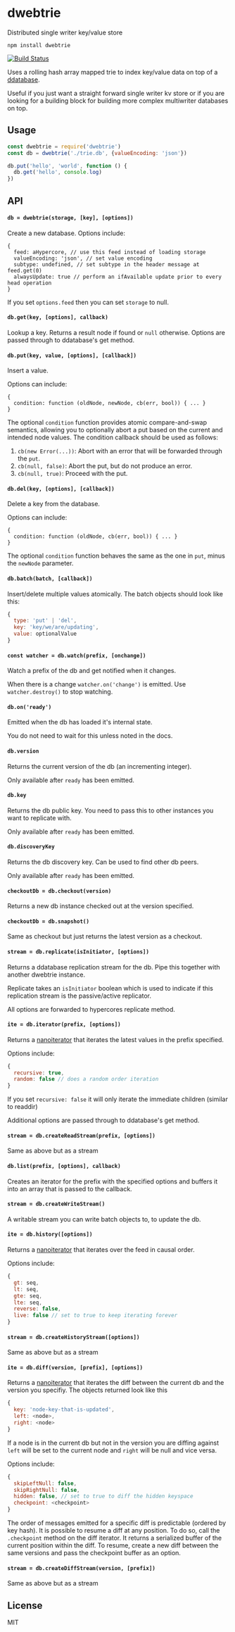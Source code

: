 # dwebtrie

Distributed single writer key/value store

```
npm install dwebtrie
```

[![Build Status](https://travis-ci.org/mafintosh/dwebtrie.svg?branch=master)](https://travis-ci.org/mafintosh/dwebtrie)

Uses a rolling hash array mapped trie to index key/value data on top of a [ddatabase](https://github.com/distributedweb/ddatabase).

Useful if you just want a straight forward single writer kv store or if you are looking for a building block for building more complex multiwriter databases on top.

## Usage

```js
const dwebtrie = require('dwebtrie')
const db = dwebtrie('./trie.db', {valueEncoding: 'json'})

db.put('hello', 'world', function () {
  db.get('hello', console.log)
})
```

## API

#### `db = dwebtrie(storage, [key], [options])`

Create a new database. Options include:

```
{
  feed: aHypercore, // use this feed instead of loading storage
  valueEncoding: 'json', // set value encoding
  subtype: undefined, // set subtype in the header message at feed.get(0) 
  alwaysUpdate: true // perform an ifAvailable update prior to every head operation
}
```

If you set `options.feed` then you can set `storage` to null.

#### `db.get(key, [options], callback)`

Lookup a key. Returns a result node if found or `null` otherwise.
Options are passed through to ddatabase's get method.

#### `db.put(key, value, [options], [callback])`

Insert a value.

Options can include:
```
{
  condition: function (oldNode, newNode, cb(err, bool)) { ... } 
}
```
The optional `condition` function provides atomic compare-and-swap semantics, allowing you to optionally abort a put based on the current and intended node values.
The condition callback should be used as follows:
1. `cb(new Error(...))`: Abort with an error that will be forwarded through the `put`.
2. `cb(null, false)`: Abort the put, but do not produce an error.
3. `cb(null, true)`: Proceed with the put.

#### `db.del(key, [options], [callback])`

Delete a key from the database.

Options can include:
```
{
  condition: function (oldNode, cb(err, bool)) { ... }
}
```
The optional `condition` function behaves the same as the one in `put`, minus the `newNode` parameter.

#### `db.batch(batch, [callback])`

Insert/delete multiple values atomically.
The batch objects should look like this:

```js
{
  type: 'put' | 'del',
  key: 'key/we/are/updating',
  value: optionalValue
}
```

#### `const watcher = db.watch(prefix, [onchange])`

Watch a prefix of the db and get notified when it changes.

When there is a change `watcher.on('change')` is emitted.
Use `watcher.destroy()` to stop watching.

#### `db.on('ready')`

Emitted when the db has loaded it's internal state.

You do not need to wait for this unless noted in the docs.

#### `db.version`

Returns the current version of the db (an incrementing integer).

Only available after `ready` has been emitted.

#### `db.key`

Returns the db public key. You need to pass this to other instances
you want to replicate with.

Only available after `ready` has been emitted.

#### `db.discoveryKey`

Returns the db discovery key. Can be used to find other db peers.

Only available after `ready` has been emitted.

#### `checkoutDb = db.checkout(version)`

Returns a new db instance checked out at the version specified.

#### `checkoutDb = db.snapshot()`

Same as checkout but just returns the latest version as a checkout.

#### `stream = db.replicate(isInitiator, [options])`

Returns a ddatabase replication stream for the db. Pipe this together with another dwebtrie instance.

Replicate takes an `isInitiator` boolean which is used to indicate if this replication stream is the passive/active replicator.

All options are forwarded to hypercores replicate method.

#### `ite = db.iterator(prefix, [options])`

Returns a [nanoiterator](https://github.com/distributedweb/nanoiterator) that iterates
the latest values in the prefix specified.

Options include:

```js
{
  recursive: true,
  random: false // does a random order iteration
}
```

If you set `recursive: false` it will only iterate the immediate children (similar to readdir)

Additional options are passed through to ddatabase's get method.

#### `stream = db.createReadStream(prefix, [options])`

Same as above but as a stream

#### `db.list(prefix, [options], callback)`

Creates an iterator for the prefix with the specified options and buffers it into an array that is passed to the callback.

#### `stream = db.createWriteStream()`

A writable stream you can write batch objects to, to update the db.

#### `ite = db.history([options])`

Returns a [nanoiterator](https://github.com/distributedweb/nanoiterator) that iterates over the feed in causal order.

Options include:

```js
{
  gt: seq,
  lt: seq,
  gte: seq,
  lte: seq,
  reverse: false,
  live: false // set to true to keep iterating forever
}
```

#### `stream = db.createHistoryStream([options])`

Same as above but as a stream

#### `ite = db.diff(version, [prefix], [options])`

Returns a [nanoiterator](https://github.com/distributedweb/nanoiterator) that iterates the diff between the current db and the version you specifiy. The objects returned look like this

```js
{
  key: 'node-key-that-is-updated',
  left: <node>,
  right: <node>
}
```

If a node is in the current db but not in the version you are diffing against
`left` will be set to the current node and `right` will be null and vice versa.

Options include:

```js
{
  skipLeftNull: false,
  skipRightNull: false,
  hidden: false, // set to true to diff the hidden keyspace
  checkpoint: <checkpoint>
}
```

The order of messages emitted for a specific diff is predictable (ordered by key hash). It is possible to resume a diff at any position. To do so, call the `.checkpoint` method on the diff iterator. It returns a serialized buffer of the current position within the diff. To resume, create a new diff between the same versions and pass the checkpoint buffer as an option.

#### `stream = db.createDiffStream(version, [prefix])`

Same as above but as a stream

## License

MIT
